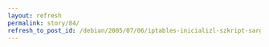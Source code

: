 ```yaml
---
layout: refresh
permalink: story/84/
refresh_to_post_id: /debian/2005/07/06/iptables-inicializl-szkript-sarge-ban
---
```

